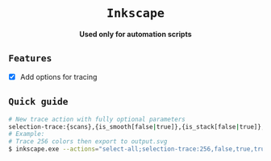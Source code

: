 <div align="center">
    <h1><code>Inkscape</code></h1>
    <p><strong>Used only for automation scripts</strong></p>
</div>

## <code>Features</code>

- [x] Add options for tracing

## <code>Quick guide</code>

```bash
# New trace action with fully optional parameters
selection-trace:{scans},{is_smooth[false|true]},{is_stack[false|true]},{is_remove_background[false|true],{speckles},{smooth_corners},{optimize}}
# Example:
# Trace 256 colors then export to output.svg
$ inkscape.exe --actions="select-all;selection-trace:256,false,true,true,4,1.0,0.20;export-filename:output.svg;export-do;" "input.png" --batch-process
```
